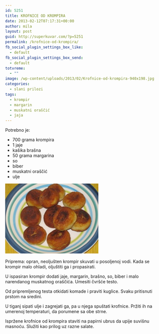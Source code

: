 ```yaml
---
id: 5251
title: KROFNICE OD KROMPIRA
date: 2013-02-12T07:17:31+00:00
author: mila
layout: post
guid: http://superkuvar.com/?p=5251
permalink: /krofnice-od-krompira/
fb_social_plugin_settings_box_like:
  - default
fb_social_plugin_settings_box_send:
  - default
totvreme:
  - ""
image: /wp-content/uploads/2013/02/Krofnice-od-krompira-940x198.jpg
categories:
  - slani prilozi
tags:
  - krompir
  - margarin
  - muskatni oraščić
  - jaja
---
```

Potrebno je:

  * 700 grama krompira
  * 1 jaje
  * kašika brašna
  * 50 grama margarina
  * so
  * biber
  * muskatni oraščić
  * ulje

<img class="alignnone size-medium wp-image-5252" src="/wp-content/uploads/2013/02/Krofnice-od-krompira-300x225.jpg" alt="Krofnice od krompira" width="300" height="225" /> 

Priprema: opran, neoljušten krompir skuvati u posoljenoj vodi. Kada se krompir malo ohladi, oljuštiti ga i propasirati.

U ispasiran krompir dodati jaje, margarin, brašno, so, biber i malo narendanog muskatnog oraščića. Umesiti čvršće testo.

Od pripremljenog testa otkidati komade i praviti kuglice. Svaku pritisnuti prstom na sredini.

U tiganj sipati ulje i zagrejati ga, pa u njega spuštati krofnice. Pržiti ih na umerenoj temperaturi, da porumene sa obe strne.

Ispržene krofnice od krompira staviti na papirni ubrus da upije suvišnu masnoću. Služiti kao prilog uz razne salate.